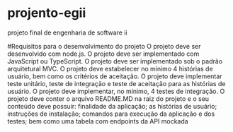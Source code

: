 # projento-egii
projeto final de engenharia de software ii

#Requisitos para o desenvolvimento do projeto
O projeto deve ser desenvolvido com node.js.
O projeto deve ser implementado com JavaScript ou TypeScript.
O projeto deve ser implementado sob o padrão arquitetural MVC.
O projeto deve estabelecer no mínimo 4 histórias de usuário, bem como os critérios de aceitação.
O projeto deve implementar teste unitário, teste de integração e teste de aceitação para as histórias de usuário.
O projeto deve implementar, no mínimo, 4 testes de integração.
O projeto deve conter o arquivo README.MD na raiz do projeto e o seu conteúdo deve possuir: finalidade da aplicação; as histórias de usuário; instruções de instalação; comandos para execução da aplicação e dos testes; bem como uma tabela com endpoints da API mockada
